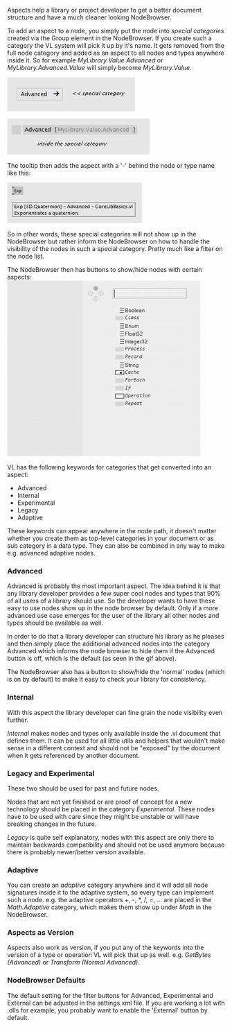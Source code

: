 Aspects help a library or project developer to get a better document structure and have a much cleaner looking NodeBrowser.

To add an aspect to a node, you simply put the node into *special categories* created via the Group element in the NodeBrowser. If you create such a category the VL system will pick it up by it's name. It gets removed from the full node category and added as an aspect to all nodes and types anywhere inside it. So for example *MyLibrary.Value.Advanced* or *MyLibrary.Advanced.Value* will simply become *MyLibrary.Value*.

![](../../images/libraries/special_cat.png)

![](../../images/libraries/special_cat_inside.png)

The tooltip then adds the aspect with a '-' behind the node or type name like this:

![](../../images/libraries/aspect_tooltip.PNG)

So in other words, these special categories will not show up in the NodeBrowser but rather inform the NodeBrowser on how to handle the visibility of the nodes in such a special category. Pretty much like a filter on the node list.

The NodeBrowser then has buttons to show/hide nodes with certain aspects:
![](../../images/libraries/0pk9wLIrxq.gif)

VL has the following keywords for categories that get converted into an aspect:

* Advanced
* Internal
* Experimental
* Legacy
* Adaptive

These keywords can appear anywhere in the node path, it doesn't matter whether you create them as top-level categories in your document or as sub category in a data type. They can also be combined in any way to make e.g. advanced adaptive nodes.

### Advanced
Advanced is probably the most important aspect. The idea behind it is that any library developer provides a few super cool nodes and types that 90% of all users of a library should use. So the developer wants to have these easy to use nodes show up in the node browser by default. Only if a more advanced use case emerges for the user of the library all other nodes and types should be available as well.

In order to do that a library developer can structure his library as he pleases and then simply place the additional advanced nodes into the category Advanced which informs the node browser to hide them if the Advanced button is off, which is the default (as seen in the gif above).

The NodeBrowser also has a button to show/hide the 'normal' nodes (which is on by default) to make it easy to check your library for consistency.

### Internal
With this aspect the library developer can fine grain the node visibility even further.

_Internal_ makes nodes and types only available inside the .vl document that defines them. It can be used for all little utils and helpers that wouldn't make sense in a different context and should not be "exposed" by the document when it gets referenced by another document.

### Legacy and Experimental
These two should be used for past and future nodes.

Nodes that are not yet finished or are proof of concept for a new technology should be placed in the category _Experimental_. These nodes have to be used with care since they might be unstable or will have breaking changes in the future.

_Legacy_ is quite self explanatory, nodes with this aspect are only there to maintain backwards compatibility and should not be used anymore because there is probably newer/better version available.

### Adaptive
You can create an _adaptive_ category anywhere and it will add all node signatures inside it to the adaptive system, so every type can implement such a node. e.g. the adaptive operators +, -, \*, /, =, ... are placed in the *Math.Adaptive* category, which makes them show up under *Math* in the NodeBrowser.

### Aspects as Version
Aspects also work as version, if you put any of the keywords into the version of a type or operation VL will pick that up as well. e.g. *GetBytes (Advanced)* or *Transform (Normal Advanced)*.

### NodeBrowser Defaults
The default setting for the filter buttons for Advanced, Experimental and External can be adjusted in the settings.xml file. If you are working a lot with .dlls for example, you probably want to enable the 'External' button by default.
